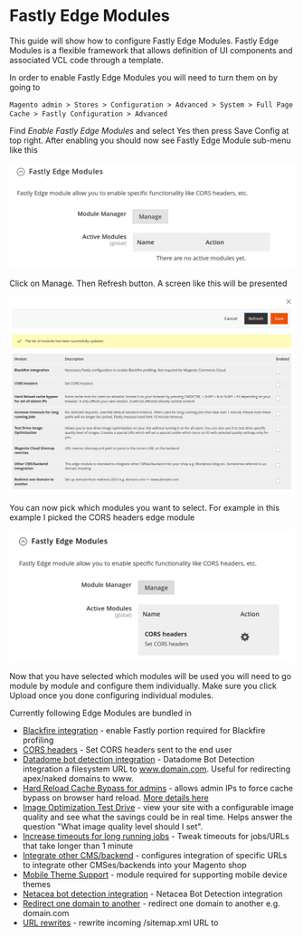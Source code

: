 # Fastly Edge Modules

This guide will show how to configure Fastly Edge Modules. Fastly Edge Modules
is a flexible framework that allows definition of UI components and associated VCL
code through a template.

In order to enable Fastly Edge Modules you will need to turn them on by going to

```
Magento admin > Stores > Configuration > Advanced > System > Full Page Cache > Fastly Configuration > Advanced
```

Find *Enable Fastly Edge Modules* and select Yes then press Save Config at top right. After enabling you 
should now see Fastly Edge Module sub-menu like this

![Fastly Edge Modules Main Screen](../../images/guides/edge-modules/fastly-edgemodules-first-use.png "Fastly Edge Modules Main Screen")

Click on Manage. Then Refresh button. A screen like this will be presented

![Fastly Edge Modules Selection Screen](../../images/guides/edge-modules/fastly-edge-modules-list-of-modules.png "Fastly Edge Modules Selection Screen")

You can now pick which modules you want to select. For example in this example I picked the CORS headers edge module

![Fastly Edge Modules Main Screen with one enabled module](../../images/guides/edge-modules/fastly-edgemodules-onemodule.png "Fastly Edge Modules Main Screen with one enabled module")

Now that you have selected which modules will be used you will need to go module by module and
configure them individually. Make sure you click Upload once you done configuring individual modules.

Currently following Edge Modules are bundled in

- [Blackfire integration](https://github.com/fastly/fastly-magento2/blob/master/Documentation/Guides/Edge-Modules/EDGE-MODULE-BLACKFIRE-INTEGRATION.md) - enable Fastly portion required for Blackfire profiling
- [CORS headers](https://github.com/fastly/fastly-magento2/blob/master/Documentation/Guides/Edge-Modules/EDGE-MODULE-CORS-HEADERS.md) - Set CORS headers sent to the end user
- [Datadome bot detection integration](https://github.com/fastly/fastly-magento2/blob/master/Documentation/Guides/Edge-Modules/EDGE-MODULE-DATADOME-INTEGRATION.md) - Datadome Bot Detection integration
a filesystem URL
to www.domain.com. Useful for redirecting apex/naked domains to www.
- [Hard Reload Cache Bypass for admins](https://github.com/fastly/fastly-magento2/blob/master/Documentation/Guides/Edge-Modules/EDGE-MODULE-HARD-RELOAD-CACHE-BYPASS.md) - allows admin IPs to force cache bypass on browser hard reload. [More details here](https://github.com/fastly/fastly-magento2/issues/147)
- [Image Optimization Test Drive](https://github.com/fastly/fastly-magento2/blob/master/Documentation/Guides/Edge-Modules/EDGE-MODULE-IMAGE-OPTIMIZATION-TEST-DRIVE.md) - view your site with a configurable image quality and see what the savings could be in real time. Helps answer the question "What image quality level should I set".
- [Increase timeouts for long running jobs](https://github.com/fastly/fastly-magento2/blob/master/Documentation/Guides/Edge-Modules/EDGE-MODULE-INCREASE-TIMEOUTS-LONG-JOBS.md) - Tweak timeouts for jobs/URLs that take longer than 1 minute
- [Integrate other CMS/backend](https://github.com/fastly/fastly-magento2/blob/master/Documentation/Guides/Edge-Modules/EDGE-MODULE-OTHER-CMS-INTEGRATION.md) - configures integration of specific URLs to integrate  other CMSes/backends into your Magento shop
- [Mobile Theme Support](https://github.com/fastly/fastly-magento2/blob/master/Documentation/Guides/Edge-Modules/EDGE-MODULE-MOBILE-THEME-SUPPORT.md) - module required for supporting mobile device themes
- [Netacea bot detection integration](https://github.com/fastly/fastly-magento2/blob/master/Documentation/Guides/Edge-Modules/EDGE-MODULE-NETACEA-INTEGRATION.md) - Netacea Bot Detection integration
- [Redirect one domain to another](https://github.com/fastly/fastly-magento2/blob/master/Documentation/Guides/Edge-Modules/EDGE-MODULE-REDIRECT-DOMAIN.md) - redirect one domain to another e.g. domain.com 
- [URL rewrites](https://github.com/fastly/fastly-magento2/blob/master/Documentation/Guides/Edge-Modules/EDGE-MODULE-URL-REWRITES.md) - rewrite incoming /sitemap.xml URL to
